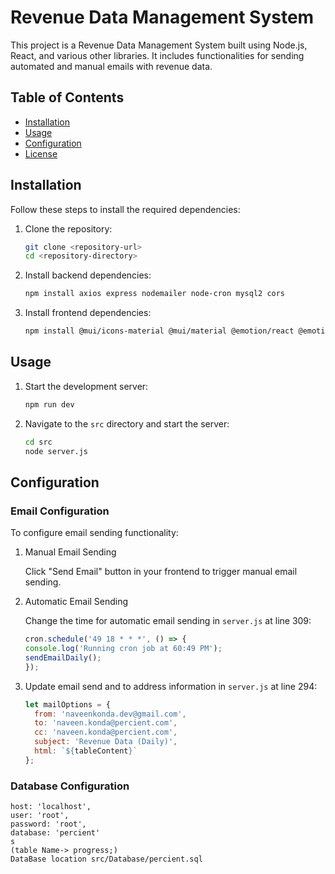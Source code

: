 # Revenue Data Management System

This project is a Revenue Data Management System built using Node.js, React, and various other libraries. It includes functionalities for sending automated and manual emails with revenue data.

## Table of Contents

- [Installation](#installation)
- [Usage](#usage)
- [Configuration](#configuration)
- [License](#license)

## Installation

Follow these steps to install the required dependencies:

1. Clone the repository:
    ```sh
    git clone <repository-url>
    cd <repository-directory>
    ```

2. Install backend dependencies:
    ```sh
    npm install axios express nodemailer node-cron mysql2 cors
    ```

3. Install frontend dependencies:
    ```sh
    npm install @mui/icons-material @mui/material @emotion/react @emotion/styled chart.js chartjs-node-canvas
    ```

## Usage

1. Start the development server:
    ```sh
    npm run dev
    ```

2. Navigate to the `src` directory and start the server:
    ```sh
    cd src
    node server.js
    ```

## Configuration

### Email Configuration

To configure email sending functionality:

1. Manual Email Sending

    Click "Send Email" button in your frontend to trigger manual email sending.

2. Automatic Email Sending

    Change the time for automatic email sending in `server.js` at line 309:
    ```js
    cron.schedule('49 18 * * *', () => {
    console.log('Running cron job at 60:49 PM');
    sendEmailDaily();
    });
    ```

3. Update email send and to address information in `server.js` at line 294:
    ```js
    let mailOptions = {
      from: 'naveenkonda.dev@gmail.com',
      to: 'naveen.konda@percient.com',
      cc: 'naveen.konda@percient.com',
      subject: 'Revenue Data (Daily)',
      html: `${tableContent}`
    };
    ```

### Database Configuration
    host: 'localhost',
    user: 'root',
    password: 'root',
    database: 'percient'
    s
    (table Name-> progress;)
    DataBase location src/Database/percient.sql